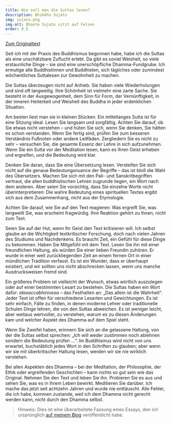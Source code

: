 ```yaml
---
title: Wie soll man die Suttas lesen?
description: Bhikkhu Sujato
img: sujato.png
img-alt: Bhante Sujato sitzt auf Felsen
order: 9.5
---
```


[Zum Originaltext](https://discourse.suttacentral.net/t/how-to-read-the-suttas/6676)

Seit ich mit der Praxis des Buddhismus begonnen habe, habe ich die Suttas als eine unschätzbare Zuflucht erlebt. Da gibt es soviel Weisheit, so viele erstaunliche Dinge – sie sind eine unerschöpfliche Dhamma-Fundgrube. Ich ermutige alle Buddhistinnen und Buddhisten, sich tägliches oder zumindest wöchentliches Suttalesen zur Gewohnheit zu machen.

Die Suttas überzeugen nicht auf Anhieb. Sie haben viele Wiederholungen und sind oft langweilig. Ihre Schönheit ist vielmehr eine zarte Sache. Sie besteht in der Ausgewogenheit, dem Sinn für Form, der Vernünftigkeit, in der inneren Heiterkeit und Weisheit des Buddha in jeder erdenklichen Situation.

Am besten liest man sie in kleinen Stücken. Ein mittellanges Sutta ist für eine Sitzung ideal. Lesen Sie langsam und sorgfältig. Achten Sie darauf, ob Sie etwas nicht verstehen – und hüten Sie sich, wenn Sie denken, Sie hätten es schon verstanden. Wenn Sie fertig sind, prüfen Sie zum besseren Verständnis Fußnoten oder andere Leitfäden. Zergliedern Sie es nicht zu sehr – versuchen Sie, die gesamte Essenz der Lehre in sich aufzunehmen. Wenn Sie ein Sutta vor der Meditation lesen, kann es Ihren Geist erheben und ergreifen, und die Bedeutung wird klar.

Denken Sie daran, dass Sie eine Übersetzung lesen. Versteifen Sie sich nicht auf die genaue Bedeutungsnuance der Begriffe – das ist bloß die Wahl des Übersetzers. Machen Sie sich mit den Pali- und Sanskritbegriffen vertraut, die allen buddhistischen Lehren zugrunde liegen, ein Wort nach dem anderen. Aber seien Sie vorsichtig, dass Sie einzelne Worte nicht überinterpretieren: Die wahre Bedeutung eines spirituellen Textes ergibt sich aus dem Zusammenhang, nicht aus der Etymologie.

Achten Sie darauf, wie Sie auf den Text reagieren: Was ergreift Sie, was langweilt Sie, was erscheint fragwürdig. Ihre Reaktion gehört zu Ihnen, nicht zum Text.

Seien Sie auf der Hut, wenn Ihr Geist den Text kritisieren will. Ich selbst glaube an die Wichtigkeit textkritischer Forschung, doch nach vielen Jahren des Studiums und Nachdenkens. Es braucht Zeit, ein Gefühl für diese Dinge zu bekommen. Haben Sie Mitgefühl mit dem Text. Lesen Sie ihn mit einer freundlichen Haltung, als würden Sie einer lieben Freundin zuhören. Er wurde in einer weit zurückliegenden Zeit an einem fernen Ort in einer mündlichen Tradition verfasst. Es ist ein Wunder, dass er überhaupt existiert, und wir sollten uns nicht abschrecken lassen, wenn uns manche Ausdrucksweisen fremd sind.

Ein größeres Problem ist vielleicht der Wunsch, etwas wörtlich auszulegen oder auf einer bestimmten Lesart zu bestehen. Die Suttas haben ein Wort dafür: *idasaccabhinivesa* – das Festhalten an: „Das allein ist die Wahrheit“. Jeder Text ist offen für verschiedene Lesarten und Gewichtungen. Es ist sehr einfach, Fälle zu finden, in denen moderne Lehrer oder traditionelle Schulen Dinge lehren, die von den Suttas abweichen. Es ist weniger leicht, aber weitaus wertvoller, zu verstehen, warum es zu diesen Änderungen kam und welcher Aspekt des Dhamma auf dem Spiel steht.

Wenn Sie Zweifel haben, erinnern Sie sich an die gelassene Haltung, von der die Suttas selbst sprechen: „Ich will weder zustimmen noch ablehnen sondern die Bedeutung prüfen …“. Im Buddhismus wird nicht von uns erwartet, buchstäblich jedes Wort in den Schriften zu glauben; aber wenn wir sie mit überkritischer Haltung lesen, werden wir sie nie wirklich verstehen.

Bei allen Aspekten des Dhamma – bei der Meditation, der Philosophie, der Ethik oder ergreifenden Geschichten – kann nichts so gut sein wie das Original. Nehmen Sie den Text und leben Sie ihn. Probieren Sie es aus und sehen Sie, was es in Ihrem Leben bewirkt. Meditieren Sie darüber. Ich mache das jetzt seit achtzehn Jahren und wurde nie enttäuscht. Alle Fehler, die ich habe, kommen zustande, weil ich dem Dhamma nicht gerecht werden kann, nicht durch den Dhamma selbst.

> Hinweis: Dies ist eine überarbeitete Fassung eines Essays, den ich ursprünglich [auf meinem Blog](https://sujato.wordpress.com/2010/03/31/reading-the-suttas/) veröffentlicht habe.